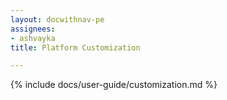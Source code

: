 ```yaml
---
layout: docwithnav-pe
assignees:
- ashvayka
title: Platform Customization

---
```


{% include docs/user-guide/customization.md %}
